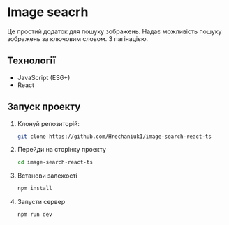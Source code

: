 # Image seacrh

Це простий додаток для пошуку зображень. Надає можливість пошуку зображень за ключовим словом. З пагінацією.

## Технології
- JavaScript (ES6+)
- React

## Запуск проекту
1. Клонуй репозиторій:
   ```bash
   git clone https://github.com/Hrechaniuk1/image-search-react-ts
2. Перейди на сторінку проекту
   ```bash
   cd image-search-react-ts
4. Встанови залежості
   ```bash
   npm install
6. Запусти сервер
   ```bash
   npm run dev

